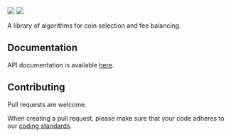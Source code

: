 <a href="https://travis-ci.org/input-output-hk/cardano-coin-selection"><img src="https://img.shields.io/travis/input-output-hk/cardano-coin-selection/master.svg?label=BUILD&style=for-the-badge"/></a>
<a href="https://github.com/input-output-hk/cardano-coin-selection/blob/master/LICENSE"><img src="https://img.shields.io/github/license/input-output-hk/cardano-wallet.svg?style=for-the-badge" /></a>

A library of algorithms for coin selection and fee balancing.

## Documentation

API documentation is available [here](https://input-output-hk.github.io/cardano-coin-selection/haddock).

## Contributing

Pull requests are welcome.

When creating a pull request, please make sure that your code adheres to our
[coding standards](https://github.com/input-output-hk/adrestia/wiki/Coding-Standards).
